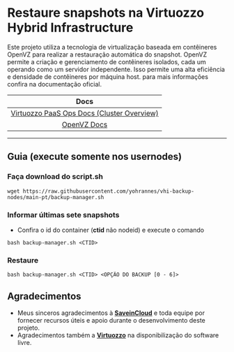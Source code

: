 # Restaure snapshots na Virtuozzo Hybrid Infrastructure

Este projeto utiliza a tecnologia de virtualização baseada em contêineres OpenVZ para realizar a restauração automática do snapshot. OpenVZ permite a criação e gerenciamento de contêineres isolados, cada um operando como um servidor independente. Isso permite uma alta eficiência e densidade de contêineres por máquina host. para mais informações confira na documentação oficial.

Docs |
:---:|
[Virtuozzo PaaS Ops Docs (Cluster Overview)](https://www.virtuozzo.com/application-platform-ops-docs/cluster-overview/)|
[OpenVZ Docs](https://wiki.openvz.org/)|

---
## Guia (execute somente nos usernodes)

### **Faça download do script.sh**
```
wget https://raw.githubusercontent.com/yohrannes/vhi-backup-nodes/main-pt/backup-manager.sh
```
### **Informar últimas sete snapshots**
- Confira o id do container (**ctid** não nodeid) e execute o comando
```
bash backup-manager.sh <CTID>
```
### **Restaure**
```
bash backup-manager.sh <CTID> <OPÇÃO DO BACKUP [0 - 6]>
```

## Agradecimentos

- Meus sinceros agradecimentos à **[SaveinCloud](https://saveincloud.com)** e toda equipe por fornecer recursos úteis e apoio durante o desenvolvimento deste projeto.
- Agradecimentos também a **[Virtuozzo](https://www.virtuozzo.com/all-supported-products/openvz/)** na disponibilização do software livre.
